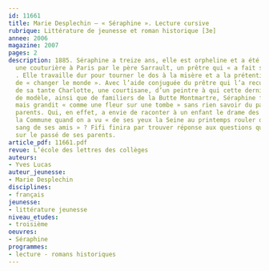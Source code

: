 ```yaml
---
id: 11661
title: Marie Desplechin – « Séraphine ». Lecture cursive
rubrique: Littérature de jeunesse et roman historique [3e]
annee: 2006
magazine: 2007
pages: 2
description: 1885. Séraphine a treize ans, elle est orpheline et a été placée chez
  une couturière à Paris par le père Sarrault, un prêtre qui « a fait son éducation »
  . Elle travaille dur pour tourner le dos à la misère et a la prétention secrète
  de « changer le monde ». Avec l’aide conjuguée du prêtre qui l’a recueillie à l’hospice,
  de sa tante Charlotte, une courtisane, d’un peintre à qui cette dernière a servi
  de modèle, ainsi que de familiers de la Butte Montmartre, Séraphine fait son apprentissage
  mais grandit « comme une fleur sur une tombe » sans rien savoir du passé de ses
  parents. Qui, en effet, a envie de raconter à un enfant le drame des fusillés de
  la Commune quand on a vu « de ses yeux la Seine au printemps rouler des vagues du
  sang de ses amis » ? Fifi finira par trouver réponse aux questions qu’elle se pose
  sur le passé de ses parents.
article_pdf: 11661.pdf
revue: L’école des lettres des collèges
auteurs:
- Yves Lucas
auteur_jeunesse:
- Marie Desplechin
disciplines:
- français
jeunesse:
- littérature jeunesse
niveau_etudes:
- troisième
oeuvres:
- Séraphine
programmes:
- lecture - romans historiques
---
```

